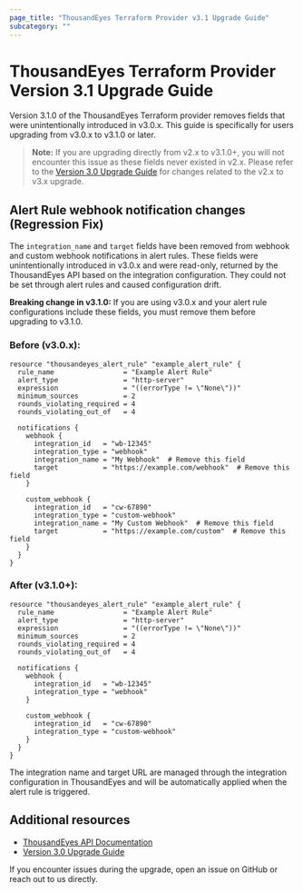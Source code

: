 ```yaml
---
page_title: "ThousandEyes Terraform Provider v3.1 Upgrade Guide"
subcategory: ""
---
```


# ThousandEyes Terraform Provider Version 3.1 Upgrade Guide

Version 3.1.0 of the ThousandEyes Terraform provider removes fields that were unintentionally introduced in v3.0.x. This guide is specifically for users upgrading from v3.0.x to v3.1.0 or later.

> **Note:** If you are upgrading directly from v2.x to v3.1.0+, you will not encounter this issue as these fields never existed in v2.x. Please refer to the [Version 3.0 Upgrade Guide](version-3.md) for changes related to the v2.x to v3.x upgrade.

## Alert Rule webhook notification changes (Regression Fix)

The `integration_name` and `target` fields have been removed from webhook and custom webhook notifications in alert rules. These fields were unintentionally introduced in v3.0.x and were read-only, returned by the ThousandEyes API based on the integration configuration. They could not be set through alert rules and caused configuration drift.

**Breaking change in v3.1.0:** If you are using v3.0.x and your alert rule configurations include these fields, you must remove them before upgrading to v3.1.0.

### Before (v3.0.x):

```hcl
resource "thousandeyes_alert_rule" "example_alert_rule" {
  rule_name                 = "Example Alert Rule"
  alert_type                = "http-server"
  expression                = "((errorType != \"None\"))"
  minimum_sources           = 2
  rounds_violating_required = 4
  rounds_violating_out_of   = 4

  notifications {
    webhook {
      integration_id   = "wb-12345"
      integration_type = "webhook"
      integration_name = "My Webhook"  # Remove this field
      target           = "https://example.com/webhook"  # Remove this field
    }

    custom_webhook {
      integration_id   = "cw-67890"
      integration_type = "custom-webhook"
      integration_name = "My Custom Webhook"  # Remove this field
      target           = "https://example.com/custom"  # Remove this field
    }
  }
}
```

### After (v3.1.0+):

```hcl
resource "thousandeyes_alert_rule" "example_alert_rule" {
  rule_name                 = "Example Alert Rule"
  alert_type                = "http-server"
  expression                = "((errorType != \"None\"))"
  minimum_sources           = 2
  rounds_violating_required = 4
  rounds_violating_out_of   = 4

  notifications {
    webhook {
      integration_id   = "wb-12345"
      integration_type = "webhook"
    }

    custom_webhook {
      integration_id   = "cw-67890"
      integration_type = "custom-webhook"
    }
  }
}
```

The integration name and target URL are managed through the integration configuration in ThousandEyes and will be automatically applied when the alert rule is triggered.

## Additional resources

- [ThousandEyes API Documentation](https://developer.thousandeyes.com/v7/)
- [Version 3.0 Upgrade Guide](version-3.md)

If you encounter issues during the upgrade, open an issue on GitHub or reach out to us directly.

